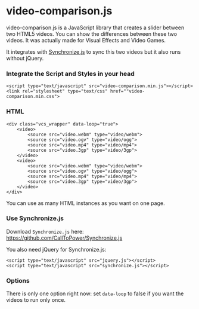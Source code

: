 video-comparison.js
================


video-comparison.js is a JavaScript library that creates a slider between two HTML5 videos. You can show the differences between these two videos. It was actually made for Visual Effects and Video Games.

It integrates with [Synchronize.js](https://github.com/CallToPower/Synchronize.js) to sync this two videos but it also runs without jQuery.

### Integrate the Script and Styles in your head

	<script type="text/javascript" src="video-comparison.min.js"></script>
	<link rel="stylesheet" type="text/css" href=""video-comparison.min.css">

### HTML

	<div class="vcs_wrapper" data-loop="true">
		<video>
			<source src="video.webm" type="video/webm">
			<source src="video.ogv" type="video/ogg">
			<source src="video.mp4" type="video/mp4">
			<source src="video.3gp" type="video/3gp">
		</video>
		<video>
			<source src="video.webm" type="video/webm">
			<source src="video.ogv" type="video/ogg">
			<source src="video.mp4" type="video/mp4">
			<source src="video.3gp" type="video/3gp">
		</video>
	</div>

You can use as many HTML instances as you want on one page.

### Use Synchronize.js

Download `Synchronize.js` here: https://github.com/CallToPower/Synchronize.js

You also need jQuery for Synchronize.js:

	<script type="text/javascript" src="jquery.js"></script>
	<script type="text/javascript" src="synchronize.js"></script>
	
### Options

There is only one option right now: set `data-loop` to false if you want the videos to run only once.